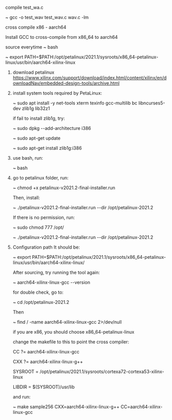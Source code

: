 compile test_wa.c

~ gcc -o test_wav test_wav.c wav.c -lm





cross compile  x86 - aarch64

Install GCC to cross-compile from x86_64 to aarch64

source everytime
~ bash

~ export PATH=$PATH:/opt/petalinux/2021.1/sysroots/x86_64-petalinux-linux/usr/bin/aarch64-xilinx-linux

1. download petalinux
   https://www.xilinx.com/support/download/index.html/content/xilinx/en/downloadNav/embedded-design-tools/archive.html
2. install system tools required by PetaLinux:

   ~ sudo apt install -y net-tools xterm texinfo gcc-multilib bc libncurses5-dev zlib1g lib32z1

   if fail to install zlib1g, try:

   ~ sudo dpkg --add-architecture i386

   ~ sudo apt-get update

   ~ sudo apt-get install zlib1g:i386

4. use bash, run:
   
   ~ bash

5. go to petalinux folder, run:

   ~ chmod +x petalinux-v2021.2-final-installer.run

   Then, install:
   
   ~ ./petalinux-v2021.2-final-installer.run --dir /opt/petalinux-2021.2
   
   If there is no permission, run:
   
   ~ sudo chmod 777 /opt/
   
   ~ ./petalinux-v2021.2-final-installer.run --dir /opt/petalinux-2021.2
   
6. Configuration path
   It should be:
   
   ~ export PATH=$PATH:/opt/petalinux/2021.1/sysroots/x86_64-petalinux-linux/usr/bin/aarch64-xilinx-linux/

   After sourcing, try running the tool again:
   
   ~ aarch64-xilinx-linux-gcc --version



   for double check, go to:
   
   ~ cd /opt/petalinux-2021.2

   Then

   ~ find / -name aarch64-xilinx-linux-gcc 2>/dev/null
   
   if you are x86, you should choose x86_64-petalinux-linux



   change the makefile to this to point the cross compiler:

      CC       ?= aarch64-xilinx-linux-gcc
   
      CXX      ?= aarch64-xilinx-linux-g++
   
      SYSROOT  = /opt/petalinux/2021.1/sysroots/cortexa72-cortexa53-xilinx-linux
   
      LIBDIR   = $(SYSROOT)/usr/lib
      


   and run:
   
   ~ make sample256 CXX=aarch64-xilinx-linux-g++ CC=aarch64-xilinx-linux-gcc
